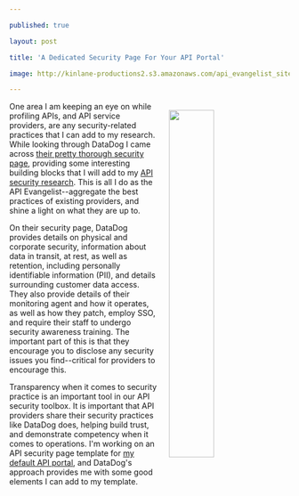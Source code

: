 ---
published: true
layout: post
title: 'A Dedicated Security Page For Your API Portal'
image: http://kinlane-productions2.s3.amazonaws.com/api_evangelist_site/blog/security__datadog.png
---

<p><a href="https://www.datadoghq.com/security/"><img style="padding: 15px;" src="https://kinlane-productions2.s3.amazonaws.com/api_evangelist_site/blog/security__datadog.png" alt="" width="40%" align="right" /></a>
<p>One area I am keeping an eye on while profiling APIs, and API service providers, are any security-related practices that I can add to my research. While looking through DataDog I came across <a href="https://www.datadoghq.com/security/">their pretty thorough security page</a>, providing some interesting building blocks that I will add to my <a href="http://security.apievangelist.com/">API security research</a>. This is all I do as the API Evangelist--aggregate the best practices of existing providers, and shine a light on what they are up to.&nbsp;
<p>On their security page, DataDog provides details on physical and corporate security, information about data in transit, at rest, as well as retention, including personally identifiable information (PII), and details surrounding customer data access. They also provide details of their monitoring agent and how it operates, as well as how they patch, employ SSO, and require their staff to undergo security awareness training. The important part of this is that they encourage you to disclose any security issues you find--critical for providers to encourage this.
<p>Transparency when it comes to security practice is an important tool in our API security toolbox. It is important that API providers share their security practices like DataDog does, helping build trust, and demonstrate competency when it comes to operations. I'm working on an API security page template for <a href="http://portal.minimum.apievangelist.com/">my default API portal</a>, and DataDog's approach provides me with some good elements I can add to my template.

